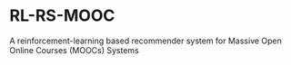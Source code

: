 # RL-RS-MOOC
A reinforcement-learning based recommender system for Massive Open Online Courses (MOOCs) Systems
